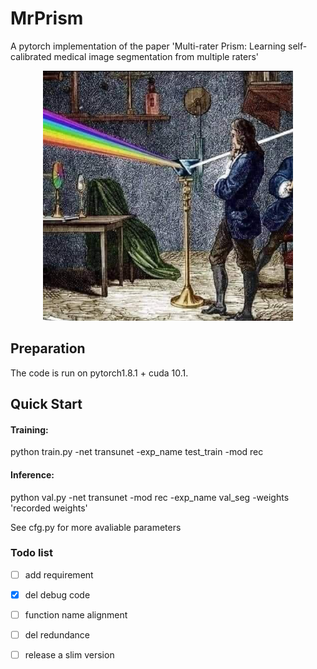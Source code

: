 # MrPrism
A pytorch implementation of the paper 'Multi-rater Prism: Learning self-calibrated medical image segmentation from multiple raters'

<p align="center"><img src="https://github.com/WuJunde/MrPrism/blob/main/prism.jpg" alt="text" width="400"/></p>

## Preparation

The code is run on pytorch1.8.1 + cuda 10.1.

## Quick Start

#### Training:

python train.py -net transunet -exp_name test_train -mod rec

#### Inference:

python val.py -net transunet -mod rec -exp_name val_seg -weights 'recorded weights'

See cfg.py for more avaliable parameters



### Todo list

- [ ] add requirement
- [x] del debug code
- [ ] function name alignment
- [ ] del redundance
- [ ] release a slim version

